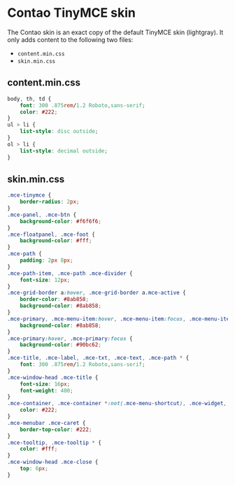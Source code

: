 Contao TinyMCE skin
===================

The Contao skin is an exact copy of the default TinyMCE skin (lightgray). It
only adds content to the following two files:

 * `content.min.css`
 * `skin.min.css`


content.min.css
---------------

```css
body, th, td {
    font: 300 .875rem/1.2 Roboto,sans-serif;
    color: #222;
}
ul > li {
    list-style: disc outside;
}
ol > li {
    list-style: decimal outside;
}
```


skin.min.css
------------

```css
.mce-tinymce {
    border-radius: 2px;
}
.mce-panel, .mce-btn {
    background-color: #f6f6f6;
}
.mce-floatpanel, .mce-foot {
    background-color: #fff;
}
.mce-path {
    padding: 2px 8px;
}
.mce-path-item, .mce-path .mce-divider {
    font-size: 12px;
}
.mce-grid-border a:hover, .mce-grid-border a.mce-active {
    border-color: #8ab858;
    background-color: #8ab858;
}
.mce-primary, .mce-menu-item:hover, .mce-menu-item:focus, .mce-menu-item-normal.mce-active, .mce-menu-item.mce-selected {
    background-color: #8ab858;
}
.mce-primary:hover, .mce-primary:focus {
    background-color: #90bc62;
}
.mce-title, .mce-label, .mce-txt, .mce-text, .mce-path * {
    font: 300 .875rem/1.2 Roboto,sans-serif;
}
.mce-window-head .mce-title {
    font-size: 16px;
    font-weight: 400;
}
.mce-container, .mce-container *:not(.mce-menu-shortcut), .mce-widget, .mce-widget *, .mce-reset, .mce-menubar .mce-menubtn button span, .mce-menu-item .mce-ico, .mce-menu-item .mce-text, .mce-path-item, .mce-menubtn button {
    color: #222;
}
.mce-menubar .mce-caret {
    border-top-color: #222;
}
.mce-tooltip, .mce-tooltip * {
    color: #fff;
}
.mce-window-head .mce-close {
    top: 6px;
}
```
